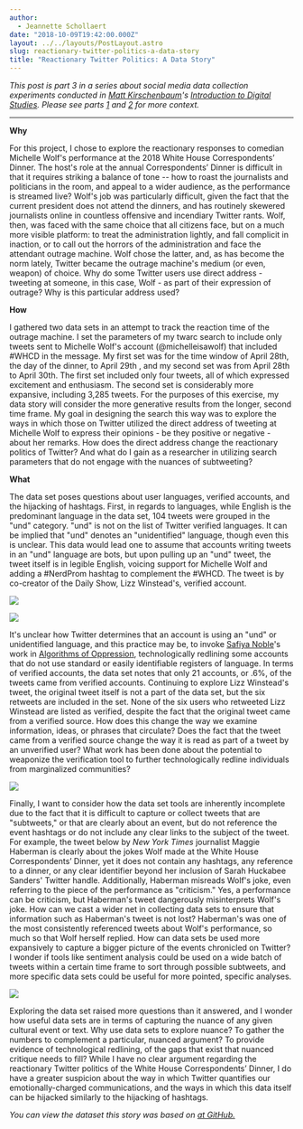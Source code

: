 ```yaml
---
author:
  - Jeannette Schollaert
date: "2018-10-09T19:42:00.000Z"
layout: ../../layouts/PostLayout.astro
slug: reactionary-twitter-politics-a-data-story
title: "Reactionary Twitter Politics: A Data Story"
---
```


_This post is part 3 in a series about social media data collection experiments conducted in [Matt Kirschenbaum](https://twitter.com/mkirschenbaum)'s [Introduction to Digital Studies](https://dsah.umd.edu/requirements/#introds). Please see parts [1](https://mith.umd.edu/little-big-data/) and [2](https://mith.umd.edu/little-big-data/) for more context._

---

**Why**

For this project, I chose to explore the reactionary responses to comedian Michelle Wolf's performance at the 2018 White House Correspondents’ Dinner. The host's role at the annual Correspondents’ Dinner is difficult in that it requires striking a balance of tone -- how to roast the journalists and politicians in the room, and appeal to a wider audience, as the performance is streamed live? Wolf's job was particularly difficult, given the fact that the current president does not attend the dinners, and has routinely skewered journalists online in countless offensive and incendiary Twitter rants. Wolf, then, was faced with the same choice that all citizens face, but on a much more visible platform: to treat the administration lightly, and fall complicit in inaction, or to call out the horrors of the administration and face the attendant outrage machine. Wolf chose the latter, and, as has become the norm lately, Twitter became the outrage machine's medium (or even, weapon) of choice. Why do some Twitter users use direct address - tweeting at someone, in this case, Wolf - as part of their expression of outrage? Why is this particular address used?

**How**

I gathered two data sets in an attempt to track the reaction time of the outrage machine. I set the parameters of my twarc search to include only tweets sent to Michelle Wolf's account (@michelleisawolf) that included #WHCD in the message. My first set was for the time window of April 28th, the day of the dinner, to April 29th , and my second set was from April 28th to April 30th. The first set included only four tweets, all of which expressed excitement and enthusiasm. The second set is considerably more expansive, including 3,285 tweets. For the purposes of this exercise, my data story will consider the more generative results from the longer, second time frame. My goal in designing the search this way was to explore the ways in which those on Twitter utilized the direct address of tweeting at Michelle Wolf to express their opinions - be they positive or negative - about her remarks. How does the direct address change the reactionary politics of Twitter? And what do I gain as a researcher in utilizing search parameters that do not engage with the nuances of subtweeting?

**What**

The data set poses questions about user languages, verified accounts, and the hijacking of hashtags. First, in regards to languages, while English is the predominant language in the data set, 104 tweets were grouped in the "und" category. "und" is not on the list of Twitter verified languages. It can be implied that "und" denotes an "unidentified" language, though even this is unclear. This data would lead one to assume that accounts writing tweets in an "und" language are bots, but upon pulling up an "und" tweet, the tweet itself is in legible English, voicing support for Michelle Wolf and adding a #NerdProm hashtag to complement the #WHCD. The tweet is by co-creator of the Daily Show, Lizz Winstead's, verified account.

![](/assets/images/2018-10-schollaert-fig1.png)

[![](/assets/images/2018-10-schollaert-fig2.png)](https://twitter.com/lizzwinstead/status/990421997657214978)

It's unclear how Twitter determines that an account is using an "und" or unidentified language, and this practice may be, to invoke [Safiya Noble](https://twitter.com/safiyanoble)'s work in [Algorithms of Oppression](http://algorithmsofoppression.com/), technologically redlining some accounts that do not use standard or easily identifiable registers of language. In terms of verified accounts, the data set notes that only 21 accounts, or .6%, of the tweets came from verified accounts. Continuing to explore Lizz Winstead's tweet, the original tweet itself is not a part of the data set, but the six retweets are included in the set. None of the six users who retweeted Lizz Winstead are listed as verified, despite the fact that the original tweet came from a verified source. How does this change the way we examine information, ideas, or phrases that circulate? Does the fact that the tweet came from a verified source change the way it is read as part of a tweet by an unverified user? What work has been done about the potential to weaponize the verification tool to further technologically redline individuals from marginalized communities?

![](/assets/images/2018-10-schollaert-fig3.png)

Finally, I want to consider how the data set tools are inherently incomplete due to the fact that it is difficult to capture or collect tweets that are "subtweets," or that are clearly about an event, but do not reference the event hashtags or do not include any clear links to the subject of the tweet. For example, the tweet below by _New York Times_ journalist Maggie Haberman is clearly about the jokes Wolf made at the White House Correspondents’ Dinner, yet it does not contain any hashtags, any reference to a dinner, or any clear identifier beyond her inclusion of Sarah Huckabee Sanders' Twitter handle. Additionally, Haberman misreads Wolf's joke, even referring to the piece of the performance as "criticism." Yes, a performance can be criticism, but Haberman's tweet dangerously misinterprets Wolf's joke. How can we cast a wider net in collecting data sets to ensure that information such as Haberman's tweet is not lost? Haberman's was one of the most consistently referenced tweets about Wolf's performance, so much so that Wolf herself replied. How can data sets be used more expansively to capture a bigger picture of the events chronicled on Twitter? I wonder if tools like sentiment analysis could be used on a wide batch of tweets within a certain time frame to sort through possible subtweets, and more specific data sets could be useful for more pointed, specific analyses.

![](/assets/images/2018-10-schollaert-fig4.png)

Exploring the data set raised more questions than it answered, and I wonder how useful data sets are in terms of capturing the nuance of any given cultural event or text. Why use data sets to explore nuance? To gather the numbers to complement a particular, nuanced argument? To provide evidence of technological redlining, of the gaps that exist that nuanced critique needs to fill? While I have no clear argument regarding the reactionary Twitter politics of the White House Correspondents’ Dinner, I do have a greater suspicion about the way in which Twitter quantifies our emotionally-charged communications, and the ways in which this data itself can be hijacked similarly to the hijacking of hashtags.

_You can view the dataset this story was based on [at GitHub.](https://github.com/jeschollaert/datastory/)_
